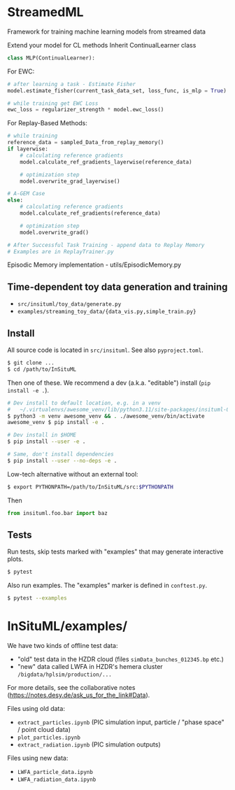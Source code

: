 # StreamedML
Framework for training machine learning models from streamed data

Extend your model for CL methods
Inherit ContinualLearner class

```python
class MLP(ContinualLearner):
```

For EWC:
```python
# after learning a task - Estimate Fisher
model.estimate_fisher(current_task_data_set, loss_func, is_mlp = True)

# while training get EWC Loss
ewc_loss = regularizer_strength * model.ewc_loss()
```

For Replay-Based Methods:
```python
# while training
reference_data = sampled_Data_from_replay_memory()
if layerwise:
    # calculating reference gradients
    model.calculate_ref_gradients_layerwise(reference_data)

    # optimization step
    model.overwrite_grad_layerwise()

# A-GEM Case
else:
    # calculating reference gradients
    model.calculate_ref_gradients(reference_data)

    # optimization step
    model.overwrite_grad()

# After Successful Task Training - append data to Replay Memory
# Examples are in ReplayTrainer.py
```

Episodic Memory implementation - utils/EpisodicMemory.py

## Time-dependent toy data generation and training

* `src/insituml/toy_data/generate.py`
* `examples/streaming_toy_data/{data_vis.py,simple_train.py}`

## Install

All source code is located in `src/insituml`. See also `pyproject.toml`.

```sh
$ git clone ...
$ cd /path/to/InSituML
```

Then one of these. We recommend a dev (a.k.a. "editable") install
(`pip install -e .`).

```sh
# Dev install to default location, e.g. in a venv
#   ~/.virtualenvs/awesome_venv/lib/python3.11/site-packages/insituml-0.0.0.dist-info/
$ python3 -m venv awesome_venv && . ./awesome_venv/bin/activate
awesome_venv $ pip install -e .

# Dev install in $HOME
$ pip install --user -e .

# Same, don't install dependencies
$ pip install --user --no-deps -e .
```

Low-tech alternative without an external tool:

```sh
$ export PYTHONPATH=/path/to/InSituML/src:$PYTHONPATH
```

Then

```py
from insituml.foo.bar import baz
```

## Tests

Run tests, skip tests marked with "examples" that may generate interactive
plots.

```sh
$ pytest
```

Also run examples. The "examples" marker is defined in `conftest.py`.

```sh
$ pytest --examples
```


# InSituML/examples/

We have two kinds of offline test data:

* "old" test data in the HZDR cloud (files `simData_bunches_012345.bp` etc.)
* "new" data called LWFA in HZDR's hemera cluster `/bigdata/hplsim/production/...`

For more details, see the collaborative notes (https://notes.desy.de/ask_us_for_the_link#Data).

Files using old data:

* `extract_particles.ipynb` (PIC simulation input, particle / "phase space" / point
  cloud data)
* `plot_particles.ipynb`
* `extract_radiation.ipynb` (PIC simulation outputs)

Files using new data:

* `LWFA_particle_data.ipynb`
* `LWFA_radiation_data.ipynb`
